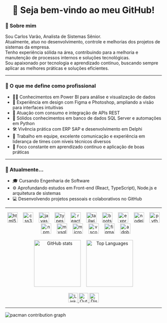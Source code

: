 <h1 align="center">👋 Seja bem-vindo ao meu GitHub!</h1>

<!-- Sobre mim -->
<p align="left">
  
### 🧠 Sobre mim

Sou Carlos Varão, Analista de Sistemas Sênior.<br>
Atualmente, atuo no desenvolvimento, controle e melhorias dos projetos de sistemas da empresa.<br>
Tenho experiência sólida na área, contribuindo para a melhoria e manutenção de processos internos e soluções tecnológicas.<br>
Sou apaixonado por tecnologia e aprendizado contínuo, buscando sempre aplicar as melhores práticas e soluções eficientes.

</p>

---

<!-- O que me define -->
<p align="left">

### 💼 O que me define como profissional

- 👨‍💻 Conhecimentos em Power BI para análise e visualização de dados  
- 🎨 Experiência em design com Figma e Photoshop, ampliando a visão para interfaces intuitivas  
- 🔌 Atuação com consumo e integração de APIs REST  
- 🧠 Sólidos conhecimentos em banco de dados SQL Server e automações em Python  
- 🛠️ Vivência prática com ERP SAP e desenvolvimento em Delphi  
- 🤝 Trabalho em equipe, excelente comunicação e experiência em liderança de times com níveis técnicos diversos  
- 🚀 Foco constante em aprendizado contínuo e aplicação de boas práticas  

</p>

---

<!-- Atualmente -->
<p align="left">

### 🌱 Atualmente...

- 🎓 Cursando Engenharia de Software  
- ⚙️ Aprofundando estudos em Front-end (React, TypeScript), Node.js e arquitetura de sistemas  
- 💻 Desenvolvendo projetos pessoais e colaborativos no GitHub  

</p>

---

<!-- 
<p align="left">

### 📂 Projetos em destaque

Aqui alguns dos meus projetos no GitHub que representam bem minhas habilidades e interesses:

- 🔹 **[Nome do Projeto 1](https://github.com/CarlosVarao/nomedoprojeto1)** – breve descrição do projeto e tecnologias usadas.  
- 🔹 **[Nome do Projeto 2](https://github.com/CarlosVarao/nomedoprojeto2)** – breve descrição do projeto e tecnologias usadas.  
- 🔹 *(Adicione mais aqui com links reais e descrições)*

</p>
-->

<!-- Tecnologias (icons inline centralizados) -->
<div align="center">
  <img src="https://skillicons.dev/icons?i=html" height="33" alt="html5 logo"  />
  <img width="10" />
  <img src="https://skillicons.dev/icons?i=css" height="33" alt="css3 logo"  />
  <img width="10" />
  <img src="https://skillicons.dev/icons?i=js" height="33" alt="javascript logo"  />
  <img width="10" />
  <img src="https://skillicons.dev/icons?i=ts" height="33" alt="typescript logo"  />
  <img width="10" />
  <img src="https://skillicons.dev/icons?i=react" height="33" alt="react logo"  />
  <img width="10" />
  <img src="https://skillicons.dev/icons?i=tailwind" height="33" alt="tailwindcss logo"  />
  <img width="10" />
  <img src="https://skillicons.dev/icons?i=bootstrap" height="33" alt="bootstrap logo"  />
  <img width="10" />
  <img src="https://skillicons.dev/icons?i=express" height="33" alt="express logo"  />
  <img width="10" />
  <img src="https://skillicons.dev/icons?i=nodejs" height="33" alt="nodejs logo"  />
  <img width="10" />
  <img src="https://skillicons.dev/icons?i=py" height="33" alt="python logo"  />
  <img width="10" />
  <img src="https://cdn.jsdelivr.net/gh/devicons/devicon/icons/npm/npm-original-wordmark.svg" height="33" alt="npm logo"  />
  <img width="10" />
  <img src="https://skillicons.dev/icons?i=mysql" height="33" alt="mysql logo"  />
  <img width="10" />
  <img src="https://cdn.jsdelivr.net/gh/devicons/devicon/icons/microsoftsqlserver/microsoftsqlserver-plain.svg" height="33" alt="microsoftsqlserver logo"  />
  <img width="10" />
  <img src="https://skillicons.dev/icons?i=vscode" height="33" alt="vscode logo"  />
  <img width="10" />
  <img src="https://skillicons.dev/icons?i=figma" height="33" alt="figma logo"  />
  <img width="10" />
  <img src="https://skillicons.dev/icons?i=ps" height="33" alt="adobephotoshop logo"  />
</div>

<br>

<!-- GitHub Stats lado a lado -->
<div align="center">
  <img src="https://github-readme-stats.vercel.app/api?username=CarlosVarao&show_icons=true&theme=gotham&locale=en" height="150" alt="GitHub stats" />
  <img src="https://github-readme-stats.vercel.app/api/top-langs?username=CarlosVarao&layout=compact&langs_count=5&theme=gotham&locale=pt-br" height="150" alt="Top Languages" style="margin-left:15px" />
</div>

<br>

<!-- Contato -->
<div align="center">
  <a href="https://linkedin.com/in/carlosvaraofrontend" target="_blank" rel="noopener noreferrer">
    <img src="https://img.shields.io/badge/LinkedIn-0077B5?style=for-the-badge&logo=linkedin&logoColor=white" height="30" alt="LinkedIn" />
  </a>
  <a href="mailto:carlosvarao.frontend@hotmail.com" target="_blank" rel="noopener noreferrer">
    <img src="https://img.shields.io/badge/Outlook-0078D4?style=for-the-badge&logo=microsoft-outlook&logoColor=white" height="30" alt="Outlook Email" />
  </a>
  <a href="https://discord.gg/seulink" target="_blank" rel="noopener noreferrer">
    <img src="https://img.shields.io/badge/Discord-7289DA?style=for-the-badge&logo=discord&logoColor=white" height="30" alt="Discord" />
  </a>
</div>

---

<!-- Pacman contribution graph (modo dark/light) -->
<picture>
  <source media="(prefers-color-scheme: dark)" srcset="https://raw.githubusercontent.com/maurodesouza/maurodesouza/output/pacman-contribution-graph-dark.svg">
  <source media="(prefers-color-scheme: light)" srcset="https://raw.githubusercontent.com/maurodesouza/maurodesouza/output/pacman-contribution-graph.svg">
  <img alt="pacman contribution graph" src="https://raw.githubusercontent.com/maurodesouza/maurodesouza/output/pacman-contribution-graph.svg">
</picture>

